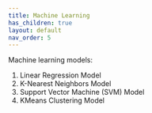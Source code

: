 ```yaml
---
title: Machine Learning
has_children: true
layout: default
nav_order: 5
---
```


Machine learning models:
1. Linear Regression Model
2. K-Nearest Neighbors Model
3. Support Vector Machine (SVM) Model
4. KMeans Clustering Model